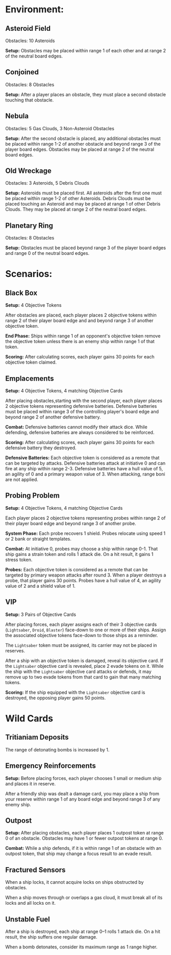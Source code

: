 # Environment:

## Asteroid Field
Obstacles: 10 Asteroids

**Setup:** Obstacles may be placed within range 1 of each other and at range 2 of the neutral board edges.

## Conjoined
Obstacles: 8 Obstacles

**Setup:** After a player places an obstacle, they must place a second obstacle touching that obstacle.

## Nebula
Obstacles: 5 Gas Clouds, 3 Non-Asteroid Obstacles

**Setup:** After the second obstacle is placed, any additional obstacles must be placed within range 1-2 of another obstacle and beyond range 3 of the player board edges. Obstacles may be placed at range 2 of the neutral board edges.

## Old Wreckage
Obstacles: 3 Asteroids, 5 Debris Clouds

**Setup:** Asteroids must be placed first. All asteroids after the first one must be placed within range 1-2 of other Asteroids. Debris Clouds must be placed touching an Asteroid and may be placed at range 1 of other Debris Clouds. They may be placed at range 2 of the neutral board edges.

## Planetary Ring
Obstacles: 8 Obstacles

**Setup:** Obstacles must be placed beyond range 3 of the player board edges and range  0 of the neutral board edges.


# Scenarios:

## Black Box
**Setup:** 4 Objective Tokens

After obstacles are placed, each player places 2 objective tokens within range 2 of their player board edge and and beyond range 3 of another objective token.

**End Phase:** Ships within range 1 of an opponent's objective token remove the objective token unless there is an enemy ship within range 1 of that token.

**Scoring:** After calculating scores, each player gains 30 points for each objective token claimed.

## Emplacements
**Setup:** 4 Objective Tokens, 4 matching Objective Cards

After placing obstacles,starting with the second player, each player places 2 objective tokens representing defensive batteries. Defensive batteries must be placed within range 3 of the controlling player's board edge and beyond range 2 of another defensive battery.

**Combat:** Defensive batteries cannot modify their attack dice. While defending, defensive batteries are always considered to be reinforced.

**Scoring:** After calculating scores, each player gains 30 points for each defensive battery they destroyed.

**Defensive Batteries:** Each objective token is considered as a remote that can be targeted by attacks. Defensive batteries attack at initiative 0 and can fire at any ship within range 2-3.
Defensive batteries have a hull value of 5, an agility of 0 and a primary weapon value of 3. When attacking, range boni are not applied.

## Probing Problem
**Setup:** 4 Objective Tokens, 4 matching Objective Cards

Each player places 2 objective tokens representing probes within range 2 of their player board edge and beyond range 3 of another probe.

**System Phase:** Each probe recovers 1 shield. Probes relocate using speed 1 or 2 bank or straight templates.

**Combat:** At initiative 0, probes may choose a ship within range 0-1. That ship gains a strain token and rolls 1 attack die. On a hit result, it gains 1 stress token.

**Probes:** Each objective token is considered as a remote that can be targeted by primary weapon attacks after round 3. When a player destroys a probe, that player gains 30 points.
Probes have a hull value of 4, an agility value of 2 and a shield value of 1.

## VIP
**Setup:** 3 Pairs of Objective Cards

After placing forces, each player assigns each of their 3 objective cards (`Lightsaber`, `Droid`, `Blaster`) face-down to one or more of their ships. Assign the associated objective
tokens face-down to those ships as a reminder.

The `Lightsaber` token must be assigned, its carrier may not be placed in reserves.

After a ship with an objective token is damaged, reveal its objective card. If the `Lightsaber` objective card is revealed, place 2 evade tokens on it. While the ship with the `Lightsaber` objective card attacks or defends, it may remove up to two evade tokens from that card to gain that many matching tokens.

**Scoring:** If the ship equipped with the `Lightsaber` objective card is destroyed, the opposing player gains 50 points.



# Wild Cards

## Tritianiam Deposits
The range of detonating bombs is increased by 1.

## Emergency Reinforcements
**Setup:** Before placing forces, each player chooses 1 small or medium ship and places it in reserve.

After a friendly ship was dealt a damage card, you may place a ship from your reserve within range 1 of any board edge and beyond range 3 of any enemy ship.

## Outpost
**Setup:** After placing obstacles, each player places 1 outpost token at range 0 of an obstacle. Obstacles may have 1 or fewer outpost tokens at range 0.

**Combat:** While a ship defends, if it is within range 1 of an obstacle with an outpost token, that ship may change a focus result to an evade result.

## Fractured Sensors
When a ship locks, it cannot acquire locks on ships obstructed by obstacles.

When a ship moves through or overlaps a gas cloud, it must break all of its locks and all locks on it.

## Unstable Fuel
After a ship is destroyed, each ship at range 0–1 rolls 1 attack die. On a hit result, the ship suffers one regular damage.

When a bomb detonates, consider its maximum range as 1 range higher.
